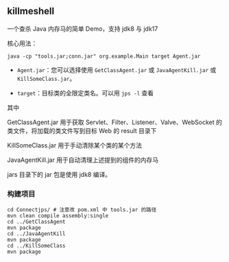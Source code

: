 ## killmeshell

一个查杀 Java 内存马的简单 Demo，支持 jdk8 与 jdk17

核心用法：

```
java -cp "tools.jar;conn.jar" org.example.Main target Agent.jar
```

* `Agent.jar`：您可以选择使用 `GetClassAgent.jar` 或 `JavaAgentKill.jar` 或 `KillSomeClass.jar`。

* `target`：目标类的全限定类名。可以用 `jps -l` 查看

其中

GetClassAgent.jar 用于获取 Servlet、Filter、Listener、Valve、WebSocket 的类文件，将加载的类文件写到目标 Web 的 result 目录下

KillSomeClass.jar 用于手动清除某个类的某个方法

JavaAgentKill.jar 用于自动清理上述提到的组件的内存马

jars 目录下的 jar 包是使用 jdk8 编译。

### 构建项目

```
cd Connectjps/ # 注意改 pom.xml 中 tools.jar 的路径
mvn clean compile assembly:single
cd ../GetClassAgent
mvn package
cd ../JavaAgentKill
mvn package
cd ../KillSomeClass
mvn package
```



